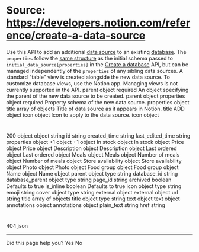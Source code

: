 # Source: https://developers.notion.com/reference/create-a-data-source

Use this API to add an additional [data source](https://developers.notion.com/reference/data-source) to an existing [database](https://developers.notion.com/reference/database). The `properties` follow the [same structure](https://developers.notion.com/reference/property-object) as the initial schema passed to `initial_data_source[properties]` in the [Create a database](https://developers.notion.com/reference/database-create6ee911d9) API, but can be managed independently of the `properties` of any sibling data sources.
A standard "table" view is created alongside the new data source. To customize database views, use the Notion app. Managing views is not currently supported in the API.
parent
object
required
An object specifying the parent of the new data source to be created.
parent object
properties
object
required
Property schema of the new data source.
properties object
title
array of objects
Title of data source as it appears in Notion.
title
ADD object
icon
object
Icon to apply to the data source.
icon object
# 
200
object
object
string
id
string
created_time
string
last_edited_time
string
properties
object
+1
object
+1 object
In stock
object
In stock object
Price
object
Price object
Description
object
Description object
Last ordered
object
Last ordered object
Meals
object
Meals object
Number of meals
object
Number of meals object
Store availability
object
Store availability object
Photo
object
Photo object
Food group
object
Food group object
Name
object
Name object
parent
object
type
string
database_id
string
database_parent
object
type
string
page_id
string
archived
boolean
Defaults to true
is_inline
boolean
Defaults to true
icon
object
type
string
emoji
string
cover
object
type
string
external
object
external object
url
string
title
array of objects
title
object
type
string
text
object
text object
annotations
object
annotations object
plain_text
string
href
string
# 
404
json
* * *
Did this page help you?
Yes
No
